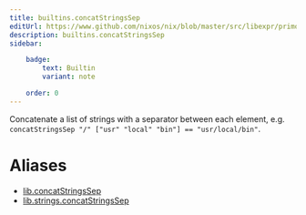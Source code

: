 ```yaml
---
title: builtins.concatStringsSep
editUrl: https://www.github.com/nixos/nix/blob/master/src/libexpr/primops.cc
description: builtins.concatStringsSep
sidebar:

    badge:
        text: Builtin
        variant: note

    order: 0
---
```


Concatenate a list of strings with a separator between each
element, e.g. `concatStringsSep "/" ["usr" "local" "bin"] ==
"usr/local/bin"`.


# Aliases

- [lib.concatStringsSep](reference/lib/lib-concatStringsSep)
- [lib.strings.concatStringsSep](reference/lib/strings/lib-strings-concatStringsSep)



